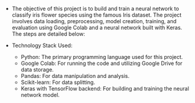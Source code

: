 - The objective of this project is to build and train a neural network to classify iris flower species using the famous Iris dataset. The project involves data loading, preprocessing, model creation, training, and evaluation using Google Colab and a neural network built with Keras. The steps are detailed below:

- Technology Stack Used:

  - Python: The primary programming language used for this project.
  - Google Colab: For running the code and utilizing Google Drive for data storage.
  - Pandas: For data manipulation and analysis.
  - Scikit-learn: For data splitting.
  - Keras with TensorFlow backend: For building and training the neural network model.
